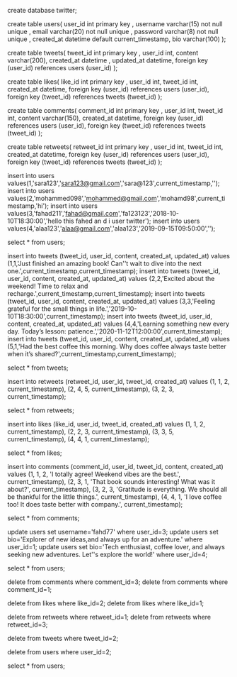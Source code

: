 create database twitter;

create table users(
    user_id int primary key ,
    username varchar(15) not null unique ,
    email varchar(20) not null unique ,
    password varchar(8) not null unique ,
    created_at datetime default current_timestamp,
    bio varchar(100)
);

create table tweets(
    tweet_id int primary key ,
    user_id int,
    content varchar(200),
    created_at datetime ,
    updated_at datetime,
    foreign key (user_id) references  users (user_id)
);

create table likes(
    like_id int primary key ,
    user_id int,
    tweet_id int,
    created_at datetime,
    foreign key (user_id) references  users (user_id),
    foreign key (tweet_id) references  tweets (tweet_id)
);

create table comments(
    comment_id int primary key ,
    user_id int,
    tweet_id int,
    content varchar(150),
    created_at datetime,
    foreign key (user_id) references  users (user_id),
    foreign key (tweet_id) references  tweets (tweet_id)
);

create table retweets(
    retweet_id int primary key ,
    user_id int,
    tweet_id int,
    created_at datetime,
    foreign key (user_id) references  users (user_id),
    foreign key (tweet_id) references  tweets (tweet_id)
);

insert into users values(1,'sara123','sara123@gmail.com','sara@123',current_timestamp,'');
insert into users values(2,'mohammed098','mohammed@gmail.com','mohamd98',current_timestamp,'hi');
insert into users values(3,'fahad211','fahad@gmail.com','fa123123','2018-10-10T18:30:00','hello this fahed an d i user twitter');
insert into users values(4,'alaa123','alaa@gmail.com','alaa123','2019-09-15T09:50:00','');

select * from users;

insert into tweets (tweet_id, user_id, content, created_at, updated_at) values (1,1,'Just finished an amazing book! Can''t wait to dive into the next one.',current_timestamp,current_timestamp);
insert into tweets (tweet_id, user_id, content, created_at, updated_at) values (2,2,'Excited about the weekend! Time to relax and recharge.',current_timestamp,current_timestamp);
insert into tweets (tweet_id, user_id, content, created_at, updated_at) values (3,3,'Feeling grateful for the small things in life.','2019-10-10T18:30:00',current_timestamp);
insert into tweets (tweet_id, user_id, content, created_at, updated_at) values (4,4,'Learning something new every day. Today’s lesson: patience.','2020-11-12T12:00:00',current_timestamp);
insert into tweets (tweet_id, user_id, content, created_at, updated_at) values (5,1,'Had the best coffee this morning. Why does coffee always taste better when it’s shared?',current_timestamp,current_timestamp);

select * from tweets;

insert into retweets (retweet_id, user_id, tweet_id, created_at) values
(1, 1, 2, current_timestamp),
(2, 4, 5, current_timestamp),
(3, 2, 3, current_timestamp);

select * from retweets;

insert into likes (like_id, user_id, tweet_id, created_at) values
(1, 1, 2, current_timestamp),
(2, 2, 3, current_timestamp),
(3, 3, 5, current_timestamp),
(4, 4, 1, current_timestamp);

select * from likes;

insert into comments (comment_id, user_id, tweet_id, content, created_at) values
(1, 1, 2, 'I totally agree! Weekend vibes are the best.', current_timestamp),
(2, 3, 1, 'That book sounds interesting! What was it about?', current_timestamp),
(3, 2, 3, 'Gratitude is everything. We should all be thankful for the little things.', current_timestamp),
(4, 4, 1, 'I love coffee too! It does taste better with company.', current_timestamp);

select * from comments;

update users set username='fahd77' where  user_id=3;
update users set bio='Explorer of new ideas,and always up for an adventure.' where user_id=1;
update users set bio='Tech enthusiast, coffee lover, and always seeking new adventures. Let''s explore the world!' where user_id=4;

select * from users;

delete from comments where comment_id=3;
delete from comments where comment_id=1;

delete from likes where like_id=2;
delete from likes where like_id=1;

delete from retweets where retweet_id=1;
delete from retweets where retweet_id=3;

delete from tweets where tweet_id=2;

delete from users where user_id=2;

select * from users;
